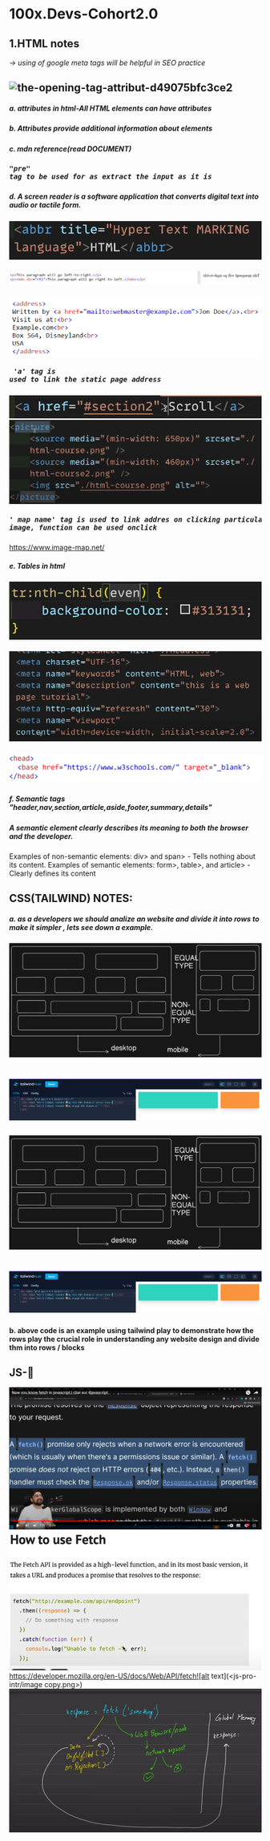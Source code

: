# 100x.Devs-Cohort2.0
## 1.HTML notes</br>
*-> using of google meta tags will be helpful in SEO practice*
## ![the-opening-tag-attribut-d49075bfc3ce2](https://github.com/kupendrav/100x.Devs-Cohort2.0/assets/93828746/e130dab1-ed4b-4a6a-8352-59764059f202)

##### a. attributes in html-All HTML elements can have attributes</br>
##### b. Attributes provide additional information about elements
##### c. mdn reference(read DOCUMENT)
##### <pre>"pre" tag to be used for as extract the input as it is 
##### d. A screen reader is a software application that converts digital text into audio or tactile form.
#### ![abbr tag usage](./HTML/static/img/image.png)
#### ![bdo tag that turns the words to read left to right](./HTML/static/img/image2.png)
#### ![address tag](HTML/static/img/image3.png)
#####  <pre> 'a' tag is used to link the static page address 
![same page scrolling or pointing](HTML/static/img/image4.png)
![picture tag is used to adjust the element with screen size basically as responsive](HTML/static/img/image5.png)
#####  <pre> ' map name' tag is used to link addres on clicking particular section on image, function can be used onclick
https://www.image-map.net/
##### e. Tables in html 
![property which highlights the even rows](HTML/static/img/image6.png)
##### ![meta tag usage/ meta 'view port' is used mainly for the mobile screens for responsive](HTML/static/img/image7.png)
##### ![base tag usage in head tag](HTML/static/img/image8.png)
##### f. Semantic tags "header,nav,section,article,aside,footer,summary,details"<br>
##### A semantic element clearly describes its meaning to both the browser and the developer.
Examples of non-semantic elements: div> and span> - Tells nothing about its content.
Examples of semantic elements: form>, table>, and article> - Clearly defines its content
## CSS(TAILWIND) NOTES:
##### a. as a developers we should analize an website and divide it into rows to make it simpler , lets see down a example.
### ![eraser.io simple wire frame work](CSS/static/img/image9.png)
# ![tailwind play a small idea tht how a grid sysytem and col/row works](CSS/static/img/image10.png)

### ![eraser.io simple wire frame work](CSS/static/img/image9.png)

# ![tailwind play a small idea tht how a grid sysytem and col/row works](CSS/static/img/image10.png)

#### b. above code is an example using tailwind play to demonstrate how the rows play the crucial role in understanding any website design and divide thm into rows / blocks
## JS-🍵
![alt text](<js-pro-intr/Screenshot (2).png>)![alt text](js-pro-intr/image.png)
https://developer.mozilla.org/en-US/docs/Web/API/fetch![alt text](<js-pro-intr/image copy.png>)![alt text](<js-pro-intr/image copy 2.png>)